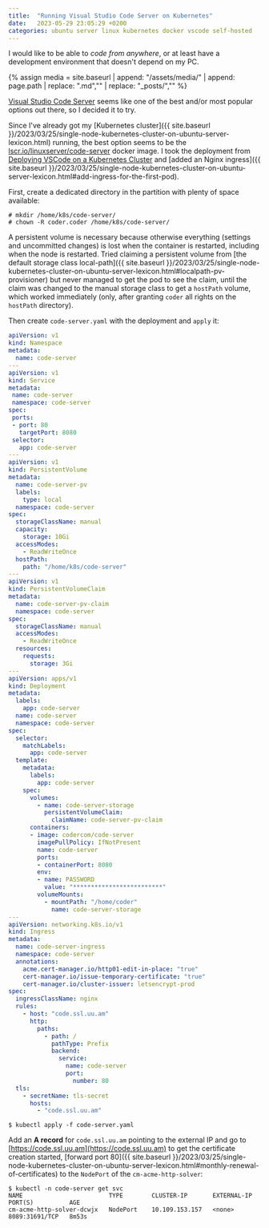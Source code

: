 ```yaml
---
title:  "Running Visual Studio Code Server on Kubernetes"
date:   2023-05-29 23:05:29 +0200
categories: ubuntu server linux kubernetes docker vscode self-hosted
---
```


I would like to be able to *code from anywhere*, or at
least have a development environment that doesn't depend
on my PC.

{% assign media = site.baseurl | append: "/assets/media/" | append:  page.path | replace: ".md","" | replace: "_posts/",""  %}

[Visual Studio Code Server](https://code.visualstudio.com/docs/remote/vscode-server)
seems like one of the best and/or most popular options
out there, so I decided it to try.

Since I've already got my
[Kubernetes cluster]({{ site.baseurl }}/2023/03/25/single-node-kubernetes-cluster-on-ubuntu-server-lexicon.html)
running, the best option seems to be the
[lscr.io/linuxserver/code-server](https://hub.docker.com/r/linuxserver/code-server)
docker image.
I took the deployment from 
[Deploying VSCode on a Kubernetes Cluster](https://www.sobyte.net/post/2021-12/deploy-vscode-on-k8s/)
and
[added an Nginx ingress]({{ site.baseurl }}/2023/03/25/single-node-kubernetes-cluster-on-ubuntu-server-lexicon.html#add-ingress-for-the-first-pod).

First, create a dedicated directory in the partition with
plenty of space available:

```
# mkdir /home/k8s/code-server/
# chown -R coder.coder /home/k8s/code-server/
```

A persistent volume is necessary because otherwise
everything (settings and uncommitted changes) is lost
when the container is restarted, including when the node
is restarted. Tried claiming a persistent volume from
[the default storage class local-path]({{ site.baseurl }}/2023/03/25/single-node-kubernetes-cluster-on-ubuntu-server-lexicon.html#localpath-pv-provisioner)
but never managed to get the pod to see the claim, until
the claim was changed to the manual storage class to get
a `hostPath` volume, which worked immediately (only,
after granting `coder` all rights on the `hostPath`
directory).

Then create `code-server.yaml` with the deployment and
`apply` it:

```yaml
apiVersion: v1
kind: Namespace
metadata:
  name: code-server
---
apiVersion: v1
kind: Service
metadata:
 name: code-server
 namespace: code-server
spec:
 ports:
 - port: 80
   targetPort: 8080
 selector:
   app: code-server
---
apiVersion: v1
kind: PersistentVolume
metadata:
  name: code-server-pv
  labels:
    type: local
  namespace: code-server
spec:
  storageClassName: manual
  capacity:
    storage: 10Gi
  accessModes:
    - ReadWriteOnce
  hostPath:
    path: "/home/k8s/code-server"
---
apiVersion: v1
kind: PersistentVolumeClaim
metadata:
  name: code-server-pv-claim
  namespace: code-server
spec:
  storageClassName: manual
  accessModes:
    - ReadWriteOnce
  resources:
    requests:
      storage: 3Gi
---
apiVersion: apps/v1
kind: Deployment
metadata:
  labels:
    app: code-server
  name: code-server
  namespace: code-server
spec:
  selector:
    matchLabels:
      app: code-server
  template:
    metadata:
      labels:
        app: code-server
    spec:
      volumes:
        - name: code-server-storage
          persistentVolumeClaim:
            claimName: code-server-pv-claim
      containers:
      - image: codercom/code-server
        imagePullPolicy: IfNotPresent
        name: code-server
        ports:
        - containerPort: 8080
        env:
        - name: PASSWORD
          value: "*************************"
        volumeMounts:
          - mountPath: "/home/coder"
            name: code-server-storage
---
apiVersion: networking.k8s.io/v1
kind: Ingress
metadata:
  name: code-server-ingress
  namespace: code-server
  annotations:
    acme.cert-manager.io/http01-edit-in-place: "true"
    cert-manager.io/issue-temporary-certificate: "true"
    cert-manager.io/cluster-issuer: letsencrypt-prod
spec:
  ingressClassName: nginx
  rules:
    - host: "code.ssl.uu.am"
      http:
        paths:
          - path: /
            pathType: Prefix
            backend:
              service:
                name: code-server
                port:
                  number: 80
  tls:
    - secretName: tls-secret
      hosts:
        - "code.ssl.uu.am"
```

```
$ kubectl apply -f code-server.yaml
```

Add an **A record** for `code.ssl.uu.am` pointing to the external IP and go to
[https://code.ssl.uu.am](https://code.ssl.uu.am)
to get the certificate creation started,
[forward port 80]({{ site.baseurl }}/2023/03/25/single-node-kubernetes-cluster-on-ubuntu-server-lexicon.html#monthly-renewal-of-certificates)
to the `NodePort` of the `cm-acme-http-solver`:

```
$ kubectl -n code-server get svc
NAME                        TYPE        CLUSTER-IP       EXTERNAL-IP   PORT(S)          AGE
cm-acme-http-solver-dcwjx   NodePort    10.109.153.157   <none>        8089:31691/TCP   8m53s
```
